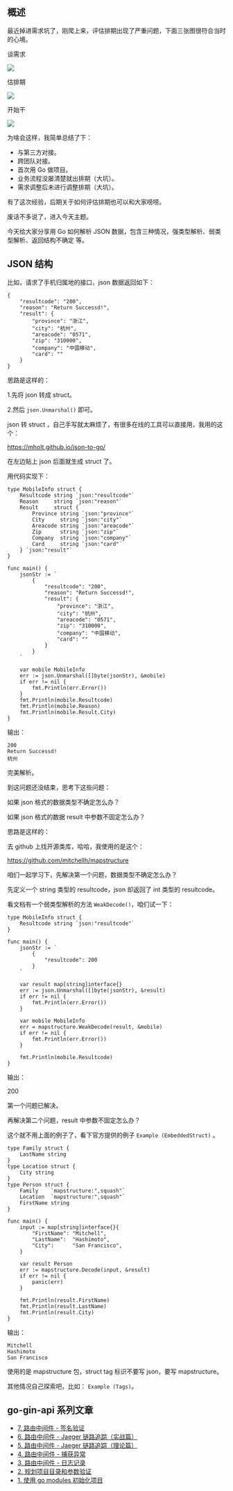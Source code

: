 ## 概述

最近掉进需求坑了，刚爬上来，评估排期出现了严重问题，下面三张图很符合当时的心境。

谈需求

![](https://github.com/xinliangnote/Go/blob/master/00-基础语法/images/11_go_1.jpeg)

估排期

![](https://github.com/xinliangnote/Go/blob/master/00-基础语法/images/11_go_2.jpeg)

开始干

![](https://github.com/xinliangnote/Go/blob/master/00-基础语法/images/11_go_3.jpeg)

为啥会这样，我简单总结了下：

- 与第三方对接。
- 跨团队对接。
- 首次用 Go 做项目。
- 业务流程没屡清楚就出排期（大坑）。
- 需求调整后未进行调整排期（大坑）。

有了这次经验，后期关于如何评估排期也可以和大家唠唠。

废话不多说了，进入今天主题。

今天给大家分享用 Go 如何解析 JSON 数据，包含三种情况，强类型解析、弱类型解析、返回结构不确定 等。

## JSON 结构

比如，请求了手机归属地的接口，json 数据返回如下：

```
{
    "resultcode": "200",
    "reason": "Return Successd!",
    "result": {
        "province": "浙江",
        "city": "杭州",
        "areacode": "0571",
        "zip": "310000",
        "company": "中国移动",
        "card": ""
    }
}
```

思路是这样的：

1.先将 json 转成 struct。

2.然后 `json.Unmarshal()` 即可。

json 转 struct ，自己手写就太麻烦了，有很多在线的工具可以直接用，我用的这个：

https://mholt.github.io/json-to-go/

在左边贴上 json 后面就生成 struct 了。

用代码实现下：

```
type MobileInfo struct {
	Resultcode string `json:"resultcode"`
	Reason     string `json:"reason"`
	Result     struct {
		Province string `json:"province"`
		City     string `json:"city"`
		Areacode string `json:"areacode"`
		Zip      string `json:"zip"`
		Company  string `json:"company"`
		Card     string `json:"card"`
	} `json:"result"`
}

func main() {
	jsonStr := `
		{
			"resultcode": "200",
			"reason": "Return Successd!",
			"result": {
				"province": "浙江",
				"city": "杭州",
				"areacode": "0571",
				"zip": "310000",
				"company": "中国移动",
				"card": ""
			}
		}
	`

	var mobile MobileInfo
	err := json.Unmarshal([]byte(jsonStr), &mobile)
	if err != nil {
		fmt.Println(err.Error())
	}
	fmt.Println(mobile.Resultcode)
	fmt.Println(mobile.Reason)
	fmt.Println(mobile.Result.City)
}
```

输出：

```
200
Return Successd!
杭州
```

完美解析。

到这问题还没结束，思考下这些问题：

如果 json 格式的数据类型不确定怎么办？

如果 json 格式的数据 result 中参数不固定怎么办？

思路是这样的：

去 github 上找开源类库，哈哈，我使用的是这个：

https://github.com/mitchellh/mapstructure

咱们一起学习下，先解决第一个问题，数据类型不确定怎么办？

先定义一个 string 类型的 resultcode，json 却返回了 int 类型的 resultcode。

看文档有一个弱类型解析的方法 `WeakDecode()`，咱们试一下：

```
type MobileInfo struct {
	Resultcode string `json:"resultcode"`
}

func main() {
	jsonStr := `
		{
			"resultcode": 200
		}
	`

	var result map[string]interface{}
	err := json.Unmarshal([]byte(jsonStr), &result)
	if err != nil {
		fmt.Println(err.Error())
	}

	var mobile MobileInfo
	err = mapstructure.WeakDecode(result, &mobile)
	if err != nil {
		fmt.Println(err.Error())
	}

	fmt.Println(mobile.Resultcode)
}
```

输出：

200

第一个问题已解决。

再解决第二个问题，result 中参数不固定怎么办？

这个就不用上面的例子了，看下官方提供的例子 `Example (EmbeddedStruct)` 。

```
type Family struct {
	LastName string
}
type Location struct {
	City string
}
type Person struct {
	Family    `mapstructure:",squash"`
	Location  `mapstructure:",squash"`
	FirstName string
}

func main() {
	input := map[string]interface{}{
		"FirstName": "Mitchell",
		"LastName":  "Hashimoto",
		"City":      "San Francisco",
	}

	var result Person
	err := mapstructure.Decode(input, &result)
	if err != nil {
		panic(err)
	}

	fmt.Println(result.FirstName)
	fmt.Println(result.LastName)
	fmt.Println(result.City)
}
```

输出：

```
Mitchell
Hashimoto
San Francisco
```

使用的是 mapstructure 包，struct tag 标识不要写 json，要写 mapstructure。

其他情况自己探索吧，比如： `Example (Tags)`。

## go-gin-api 系列文章

- [7. 路由中间件 - 签名验证](https://mp.weixin.qq.com/s/0cozELotcpX3Gd6WPJiBbQ)
- [6. 路由中间件 - Jaeger 链路追踪（实战篇）](https://mp.weixin.qq.com/s/Ea28475_UTNaM9RNfgPqJA)
- [5. 路由中间件 - Jaeger 链路追踪（理论篇）](https://mp.weixin.qq.com/s/28UBEsLOAHDv530ePilKQA)
- [4. 路由中间件 - 捕获异常](https://mp.weixin.qq.com/s/SconDXB_x7Gan6T0Awdh9A)
- [3. 路由中间件 - 日志记录](https://mp.weixin.qq.com/s/eTygPXnrYM2xfrRQyfn8Tg)
- [2. 规划项目目录和参数验证](https://mp.weixin.qq.com/s/11AuXptWGmL5QfiJArNLnA)
- [1. 使用 go modules 初始化项目](https://mp.weixin.qq.com/s/1XNTEgZ0XGZZdxFOfR5f_A)
